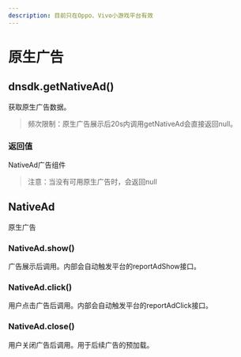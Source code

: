 ```yaml
---
description: 目前只在Oppo、Vivo小游戏平台有效
---
```


# 原生广告

## dnsdk.getNativeAd\(\)

获取原生广告数据。

> 频次限制：原生广告展示后20s内调用getNativeAd会直接返回null。

### 返回值

NativeAd广告组件

> 注意：当没有可用原生广告时，会返回null

## NativeAd

原生广告

### NativeAd.show\(\)

广告展示后调用。内部会自动触发平台的reportAdShow接口。

### NativeAd.click\(\)

用户点击广告后调用。内部会自动触发平台的reportAdClick接口。

### NativeAd.close\(\)

用户关闭广告后调用。用于后续广告的预加载。



